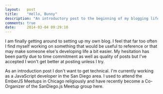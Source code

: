 ```yaml
---
layout:   post
title:    "Hello, Bunny"
description: "An introductory post to the beginning of my blogging life"
comments: true
date:     2014-03-04 09:29:10
---
```


I am finally getting around to setting up my own blog. I feel that far too often I find myself working on something that would be useful to reference or that may make someone else's developing life a bit easier. My hesitation has been partly due to time commitment as well as quality of posts but I've accepted I won't get better at posting unless I try.

As an introduction post I don't want to get technical. I'm currently working as a JavaScript developer in the San Diego area. I used to attend the EmberJS Meetups in Chicago religiously and have recently become a Co-Organizer of the SanDiego.js Meetup group here.


